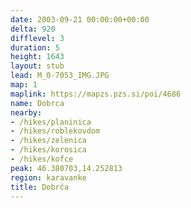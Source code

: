 ```yaml
---
date: 2003-09-21 00:00:00+00:00
delta: 920
difflevel: 3
duration: 5
height: 1643
layout: stub
lead: M_0-7053_IMG.JPG
map: 1
maplink: https://mapzs.pzs.si/poi/4686
name: Dobrca
nearby:
- /hikes/planinica
- /hikes/roblekovdom
- /hikes/zelenica
- /hikes/korosica
- /hikes/kofce
peak: 46.380703,14.252813
region: karavanke
title: Dobrča
---
```


